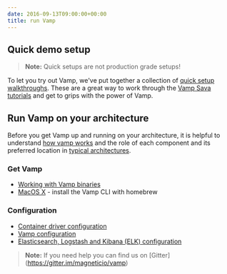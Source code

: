```yaml
---
date: 2016-09-13T09:00:00+00:00
title: run Vamp
---
```


## Quick demo setup

>**Note:** Quick setups are not production grade setups!

To let you try out Vamp, we've put together a collection of [quick setup walkthroughs](/resources/run-vamp/quick-setup/). These are a great way to work through the [Vamp Sava tutorials](/try-vamp/sava-tutorials) and get to grips with the power of Vamp.

## Run Vamp on your architecture

Before you get Vamp up and running on your architecture, it is helpful to understand [how vamp works](/resources/how-vamp-works/) and the role of each component and its preferred location in [typical architectures](/resources/how-vamp-works/example-architectures/).

### Get Vamp

* [Working with Vamp binaries](vamp-binaries/)
* [MacOS X](osx) - install the Vamp CLI with homebrew

### Configuration

* [Container driver configuration](container-drivers/)
* [Vamp configuration](vamp-configuration/)
* [Elasticsearch, Logstash and Kibana (ELK) configuration](elastic-configuration/) 

>**Note:** If you need help you can find us on [Gitter] (https://gitter.im/magneticio/vamp)